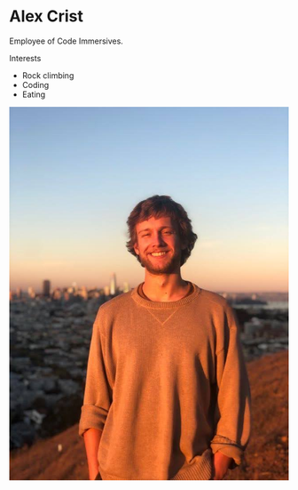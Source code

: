 # Alex Crist

Employee of Code Immersives.

Interests

- Rock climbing
- Coding
- Eating

<img src="IMG_8046.jpg"/>
